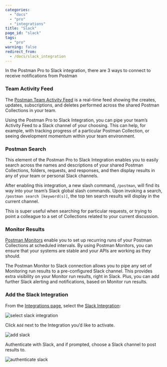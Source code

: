 ```yaml
---
categories:
  - "docs"
  - "pro"
  - "integrations"
title: "Slack"
page_id: "slack"
tags: 
  - "pro"
warning: false
redirect_from:
  - /docs/slack_integration
---
```


In the Postman Pro to Slack integration, there are 3 ways to connect to receive notifications from Postman

### Team Activity Feed

The [Postman Team Activity Feed](http://blog.getpostman.com/2016/10/27/new-more-useful-activity-feed-in-postman-collections/) is a real-time feed showing the creates, updates, subscriptions, and deletes performed across the shared Postman Collections in your team.

Using the Postman Pro to Slack Integration, you can pipe your team’s Activity Feed to a Slack channel of your choosing. This can help, for example, with tracking progress of a particular Postman Collection, or seeing development momentum within your team environment.

### Postman Search

This element of the Postman Pro to Slack Integration enables you to easily search across the names and descriptions of your shared Postman Collections, folders, requests, and responses, and then display results in any of your team or personal Slack channels.

After enabling this integration, a new slash command, `/postman`, will find its way into your team’s Slack global slash commands. Upon invoking a search, `/postman search [keyword(s)]`, the top ten search results will display in the current channel.

This is super useful when searching for particular requests, or trying to point a colleague to a set of Collections related to your current discussion.

### Monitor Results

[Postman Monitors](/docs/postman/monitors/intro_monitors) enable you to set up recurring runs of your Postman Collections at scheduled intervals. By using Postman Monitors, you can ensure that your systems are stable and your APIs are working as they should.

The Postman Monitor to Slack connection allows you to pipe any set of Monitoring run results to a pre-configured Slack channel. This provides extra visibility on your Monitor run results, right in Slack. Plus, you can add further Slack alerting and notifications, based on Monitor run results.

### Add the Slack Integration

From the [Integrations page](https://app.getpostman.com/dashboard/integrations), select the [Slack Integration](https://app.getpostman.com/dashboard/integrations):

![select slack integration](https://s3.amazonaws.com/postman-static-getpostman-com/postman-docs/slackINT.png)

Click `Add` next to the Integration you’d like to activate.

![add slack](https://s3.amazonaws.com/postman-static-getpostman-com/postman-docs/slack_add.png)

Authenticate with Slack, and if prompted, choose a Slack channel to post results to.

![authenticate slack](https://s3.amazonaws.com/postman-static-getpostman-com/postman-docs/slack_auth.png)
